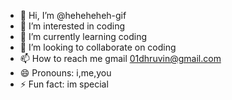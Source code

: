 - 👋 Hi, I’m @heheheheh-gif
- 👀 I’m interested in coding
- 🌱 I’m currently learning coding
- 💞️ I’m looking to collaborate on coding
- 📫 How to reach me gmail 01dhruvin@gmail.com
- 😄 Pronouns: i,me,you
- ⚡ Fun fact: im special

<!---
heheheheh-gif/heheheheh-gif is a ✨ special ✨ repository because its `README.md` (this file) appears on your GitHub profile.
You can click the Preview link to take a look at your changes.
--->
